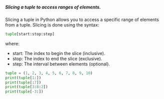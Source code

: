 #####  Slicing a tuple to access ranges of elements.

Slicing a tuple in Python allows you to access a specific range of elements from a tuple. Slicing is done using the syntax:

```python
tuple[start:stop:step]
```
where:
- start: The index to begin the slice (inclusive).
- stop: The index to end the slice (exclusive).
- step: The interval between elements (optional).

```python
tuple = (1, 2, 3, 4, 5, 6, 7, 8, 9, 10)
print(tuple[1:])
print(tuple[:7])
print(tuple[3:8:2])
print(tuple[-3:])